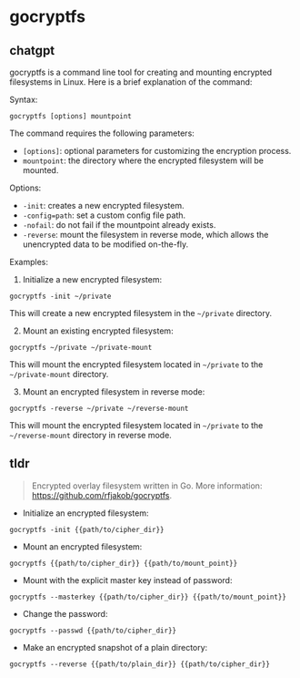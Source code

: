 # gocryptfs 
## chatgpt 
gocryptfs is a command line tool for creating and mounting encrypted filesystems in Linux. Here is a brief explanation of the command:

Syntax:
```
gocryptfs [options] mountpoint
```
The command requires the following parameters:

- `[options]`: optional parameters for customizing the encryption process.
- `mountpoint`: the directory where the encrypted filesystem will be mounted.

Options:

- `-init`: creates a new encrypted filesystem.
- `-config=path`: set a custom config file path.
- `-nofail`: do not fail if the mountpoint already exists.
- `-reverse`: mount the filesystem in reverse mode, which allows the unencrypted data to be modified on-the-fly.

Examples:

1. Initialize a new encrypted filesystem:
```
gocryptfs -init ~/private
```
This will create a new encrypted filesystem in the `~/private` directory.

2. Mount an existing encrypted filesystem:
```
gocryptfs ~/private ~/private-mount
```
This will mount the encrypted filesystem located in `~/private` to the `~/private-mount` directory.

3. Mount an encrypted filesystem in reverse mode:
```
gocryptfs -reverse ~/private ~/reverse-mount
```
This will mount the encrypted filesystem located in `~/private` to the `~/reverse-mount` directory in reverse mode. 

## tldr 
 
> Encrypted overlay filesystem written in Go.
> More information: <https://github.com/rfjakob/gocryptfs>.

- Initialize an encrypted filesystem:

`gocryptfs -init {{path/to/cipher_dir}}`

- Mount an encrypted filesystem:

`gocryptfs {{path/to/cipher_dir}} {{path/to/mount_point}}`

- Mount with the explicit master key instead of password:

`gocryptfs --masterkey {{path/to/cipher_dir}} {{path/to/mount_point}}`

- Change the password:

`gocryptfs --passwd {{path/to/cipher_dir}}`

- Make an encrypted snapshot of a plain directory:

`gocryptfs --reverse {{path/to/plain_dir}} {{path/to/cipher_dir}}`
